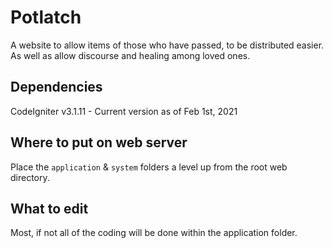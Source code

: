 # Potlatch
A website to allow items of those who have passed, to be distributed easier. As well as allow discourse and healing among loved ones.

## Dependencies
CodeIgniter v3.1.11 - Current version as of Feb 1st, 2021

## Where to put on web server
Place the `application` & `system` folders a level up from the root web directory.

## What to edit
Most, if not all of the coding will be done within the application folder.